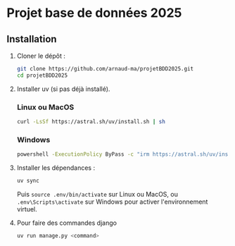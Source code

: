 # Projet base de données 2025

## Installation

1. Cloner le dépôt :

    ```bash
    git clone https://github.com/arnaud-ma/projetBDD2025.git
    cd projetBDD2025
    ```

2. Installer uv (si pas déjà installé).

   ### Linux ou MacOS

    ```bash
    curl -LsSf https://astral.sh/uv/install.sh | sh
    ```

   ### Windows

    ```bash
    powershell -ExecutionPolicy ByPass -c "irm https://astral.sh/uv/install.ps1 | iex"
    ```

3. Installer les dépendances :

    ```bash
    uv sync
    ```

    Puis `source .env/bin/activate` sur Linux ou MacOS, ou `.env\Scripts\activate` sur Windows pour activer l'environnement virtuel.

4. Pour faire des commandes django

    ```bash
    uv run manage.py <command>
    ```
